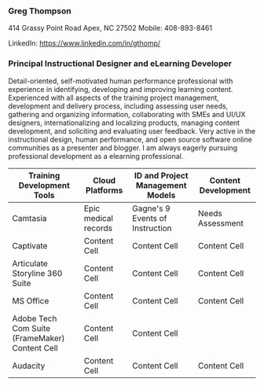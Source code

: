### Greg Thompson
414 Grassy Point Road
Apex, NC 27502 Mobile: 408-893-8461

LinkedIn: https://www.linkedin.com/in/gthomp/

### Principal Instructional Designer and eLearning Developer

Detail-oriented, self-motivated human performance professional with experience in identifying, developing and improving learning content. Experienced with all aspects of the training project management, development  and delivery process, including assessing user needs, gathering and organizing information, collaborating with SMEs and UI/UX designers, internationalizing and localizing products, managing content development, and soliciting and evaluating user feedback. Very active in the instructional design, human performance, and open source software online communities as a presenter and blogger. I am always eagerly pursuing professional development as a elearning professional.

| Training Development Tools  | Cloud Platforms | ID and Project Management Models | Content Development | 
| ------------- | ------------- | -----------  | --------------|   
| Camtasia  | Epic medical records  | Gagne's 9 Events of Instruction | Needs Assessment  |
| Captivate  | Content Cell  | Content Cell | Content Cell  |
| Articulate Storyline 360 Suite | Content Cell  | Content Cell | Content Cell  |
| MS Office  | Content Cell  | Content Cell | Content Cell  |
| Adobe Tech Com Suite (FrameMaker) Content Cell  | Content Cell | Content Cell  |
| Audacity  | Content Cell  | Content Cell | Content Cell  |
